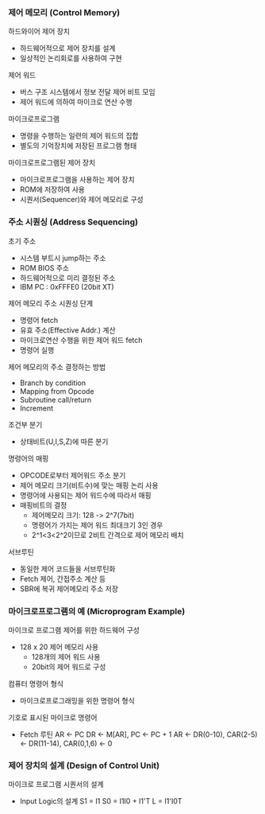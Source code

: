 ### 제어 메모리 (Control Memory)

하드와이어 제어 장치
- 하드웨어적으로 제어 장치를 설계
- 일상적인 논리회로를 사용하여 구현

제어 워드
- 버스 구조 시스템에서 정보 전달 제어 비트 모임
- 제어 워드에 의하여 마이크로 연산 수행

마이크로프로그램
- 명령을 수행하는 일련의 제어 워드의 집합
- 별도의 기억장치에 저장된 프로그램 형태

마이크로프로그램된 제어 장치
- 마이크로프로그램을 사용하는 제어 장치
- ROM에 저장하여 사용
- 시퀀서(Sequencer)와 제어 메모리로 구성

### 주소 시퀀싱 (Address Sequencing)

초기 주소
- 시스템 부트시 jump하는 주소
- ROM BIOS 주소
- 하드웨어적으로 미리 결정된 주소
- IBM PC : 0xFFFE0 (20bit XT)

제어 메모리 주소 시퀀싱 단계
- 명령어 fetch
- 유효 주소(Effective Addr.) 계산
- 마이크로연산 수행을 위한 제어 워드 fetch
- 명령어 실행

제어 메모리의 주소 결정하는 방법
- Branch by condition
- Mapping from Opcode
- Subroutine call/return
- Increment

조건부 분기
- 상태비트(U,I,S,Z)에 따른 분기

명령어의 매핑
- OPCODE로부터 제어워드 주소 분기
- 제어 메모리 크기(비트수)에 맞는 매핑 논리 사용
- 명령어에 사용되는 제어 워드수에 따라서 매핑
- 매핑비트의 결정
    - 제어메모리 크기: 128 -> 2^7(7bit)
    - 명령어가 가지는 제어 워드 최대크기 3인 경우
    - 2^1<3<2^2이므로 2비트 간격으로 제어 메모리 배치

서브루틴
- 동일한 제어 코드들을 서브루틴화
- Fetch 제어, 간접주소 계산 등
- SBR에 복귀 제어메모리 주소 저장

### 마이크로프로그램의 예 (Microprogram Example)

마이크로 프로그램 제어를 위한 하드웨어 구성
- 128 x 20 제어 메모리 사용
    - 128개의 제어 워드 사용
    - 20bit의 제어 워드로 구성

컴퓨터 명령어 형식
- 마이크로프로그래밍을 위한 명령어 형식

기호로 표시된 마이크로 명령어
- Fetch 루틴
    AR <- PC
    DR <- M[AR], PC <- PC + 1
    AR <- DR(0-10), CAR(2-5) <- DR(11-14), CAR(0,1,6) <- 0


### 제어 장치의 설계 (Design of Control Unit)

마이크로 프로그램 시퀀서의 설계
- Input Logic의 설계 
    S1 = I1
    S0 = I1I0 + I1'T
    L = I1'I0T

    